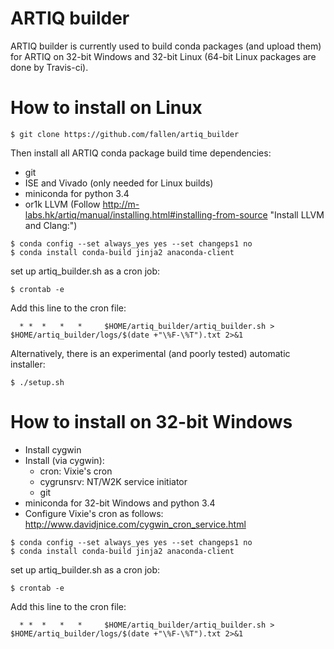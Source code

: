 # ARTIQ builder

ARTIQ builder is currently used to build conda packages (and upload them) for ARTIQ on 32-bit Windows and 32-bit Linux (64-bit Linux packages are done by Travis-ci).

# How to install on Linux

`$ git clone https://github.com/fallen/artiq_builder`

Then install all ARTIQ conda package build time dependencies:

- git
- ISE and Vivado (only needed for Linux builds)
- miniconda for python 3.4
- or1k LLVM  (Follow http://m-labs.hk/artiq/manual/installing.html#installing-from-source "Install LLVM and Clang:")
```
$ conda config --set always_yes yes --set changeps1 no
$ conda install conda-build jinja2 anaconda-client
```
set up artiq_builder.sh as a cron job:

`$ crontab -e`

Add this line to the cron file:

`  * *  *   *   *     $HOME/artiq_builder/artiq_builder.sh > $HOME/artiq_builder/logs/$(date +"\%F-\%T").txt 2>&1`

Alternatively, there is an experimental (and poorly tested) automatic installer: 

`$ ./setup.sh`

# How to install on 32-bit Windows

- Install cygwin
- Install (via cygwin): 
  - cron: Vixie's cron
  - cygrunsrv: NT/W2K service initiator
  - git
- miniconda for 32-bit Windows and python 3.4
- Configure Vixie's cron as follows: http://www.davidjnice.com/cygwin_cron_service.html
```
$ conda config --set always_yes yes --set changeps1 no
$ conda install conda-build jinja2 anaconda-client
```
set up artiq_builder.sh as a cron job:

`$ crontab -e`

Add this line to the cron file:

`  * *  *   *   *     $HOME/artiq_builder/artiq_builder.sh > $HOME/artiq_builder/logs/$(date +"\%F-\%T").txt 2>&1`
